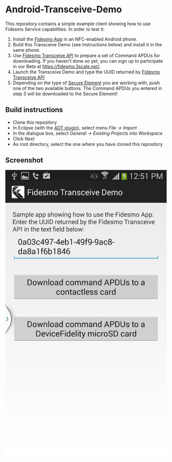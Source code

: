 Android-Transceive-Demo
=======================

This repository contains a simple example client showing how to use Fidesmo Service capabilities.
In order to test it:

1. Install the [Fidesmo App](https://play.google.com/store/apps/details?id=com.fidesmo.sec.android) in an NFC-enabled Android phone.
2. Build this Transceive Demo (see instructions below) and install it in the same phone.
3. Use [Fidesmo Transceive API](https://fidesmo.3scale.net/api) to prepare a set of Command APDUs for downloading. If you haven't done so yet, you can sign up to participate in our Beta at https://fidesmo.3scale.net/.
4. Launch the Transceive Demo and type the UUID returned by [Fidesmo Transceive API](https://fidesmo.3scale.net/docs)
5. Depending on the type of [Secure Element](http://www.globalplatform.org/mediaguideSE.asp) you are working with, push one of the two available buttons. The Command APDUs you entered in step 3 will be downloaded to the Secure Element!

Build instructions
------------------
- Clone this repository
- In Eclipse (with the [ADT plugin](http://developer.android.com/tools/sdk/eclipse-adt.html)), select menu *File -> Import*
- In the dialogue box, select *General -> Existing Projects into Workspace*
- Click *Next*
- As root directory, select the one where you have cloned this repository

Screenshot
---------
![Screenshot showing the two buttons and an example UUID](/docs/Example_screenshot.png "Screenshot showing the two buttons and an example UUID")



